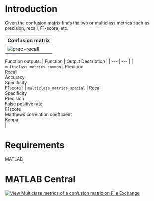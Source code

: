 # Introduction
Given the confusion matrix finds the two or multiclass metrics such as precision, recall, F1-score, etc.

| Confusion matrix |
| ------------- | 
| ![prec-recall](https://user-images.githubusercontent.com/28588878/151140570-1259cc2a-9457-4b42-be0c-9f25dc89f93e.png)|

Function outputs:
| Function | Output Description |
| --- | --- |
| `multiclass_metrics_common` | Precision <br> Recall <br> Accuracy <br> Specificity <br> F1score |
| `multiclass_metrics_special` | Recall <br> Specificity <br> Precision <br> False positive rate <br> F1score <br> Matthews correlation coefficient <br> Kappa <br>|


# Requirements
MATLAB

# MATLAB Central
[![View Multiclass metrics of a confusion matrix on File Exchange](https://www.mathworks.com/matlabcentral/images/matlab-file-exchange.svg)](https://www.mathworks.com/matlabcentral/fileexchange/105825-multiclass-metrics-of-a-confusion-matrix)



